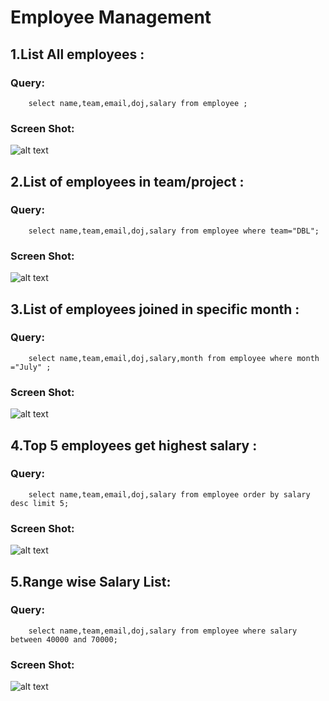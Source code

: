 # Employee Management
## 1.List All employees :

 ### Query: 

        select name,team,email,doj,salary from employee ;
### Screen Shot:
![alt text](https://raw.githubusercontent.com/suriyanS/Learning/master/1.List%20All%20employees.png "Logo Title Text 1")


## 2.List of employees in team/project :

### Query:

        select name,team,email,doj,salary from employee where team="DBL";
### Screen Shot:
![alt text](https://raw.githubusercontent.com/suriyanS/Learning/master/2.List%20of%20employees%20in%20team.png "Logo Title Text 1")
## 3.List of employees joined in specific month  :

### Query:
        
        select name,team,email,doj,salary,month from employee where month ="July" ;
### Screen Shot:
![alt text](https://raw.githubusercontent.com/suriyanS/Learning/master/3.List%20of%20employees%20joined%20in%20specific%20monthh.png "Logo Title Text 1")
## 4.Top 5 employees get highest salary  :

### Query:
        
        select name,team,email,doj,salary from employee order by salary desc limit 5;
### Screen Shot:
![alt text](https://raw.githubusercontent.com/suriyanS/Learning/master/4.Top%205%20employees%20get%20highest%20salary.png "Logo Title Text 1")
## 5.Range wise Salary List:

### Query:

        select name,team,email,doj,salary from employee where salary between 40000 and 70000;
        
        
### Screen Shot:
![alt text](https://raw.githubusercontent.com/suriyanS/Learning/master/5.Range%20wise%20Salary%20List.png "Logo Title Text 1")
